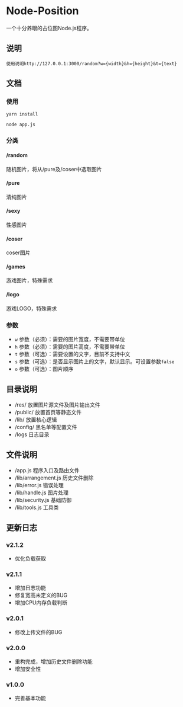 # Node-Position
一个十分养眼的占位图Node.js程序。

## 说明
    使用说明http://127.0.0.1:3000/random?w={width}&h={height}&t={text}

## 文档

### 使用
`yarn install`

`node app.js`

### 分类

#### /random 
随机图片，将从/pure及/coser中选取图片

#### /pure
清纯图片

#### /sexy
性感图片

#### /coser
coser图片

#### /games
游戏图片，特殊需求

#### /logo
游戏LOGO，特殊需求

### 参数
* `w` 参数（必须）：需要的图片宽度，不需要带单位
* `h` 参数（必须）：需要的图片高度，不需要带单位
* `t` 参数（可选）：需要设置的文字，目前不支持中文
* `s` 参数（可选）：是否显示图片上的文字，默认显示。可设置参数`false`
* `o` 参数（可选）：图片顺序

## 目录说明
* /res/ 放置图片源文件及图片输出文件
* /public/ 放置首页等静态文件
* /lib/ 放置核心逻辑
* /config/ 黑名单等配置文件
* /logs 日志目录

## 文件说明
* /app.js 程序入口及路由文件
* /lib/arrangement.js 历史文件删除
* /lib/error.js 错误处理
* /lib/handle.js 图片处理
* /lib/security.js 基础防御
* /lib/tools.js 工具类

## 更新日志

### v2.1.2
- 优化负载获取

### v2.1.1
- 增加日志功能
- 修复宽高未定义的BUG
- 增加CPU内存负载判断

### v2.0.1
- 修改上传文件的BUG

### v2.0.0

- 重构完成，增加历史文件删除功能
- 增加安全性

### v1.0.0

- 完善基本功能